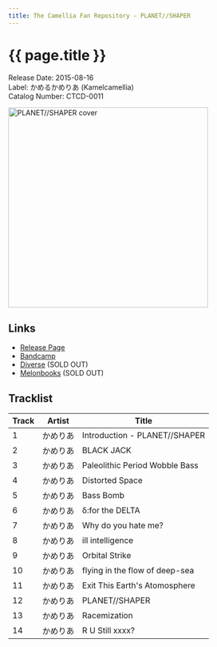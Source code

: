 ```yaml
---
title: The Camellia Fan Repository - PLANET//SHAPER
---
```


# {{ page.title }}

Release Date: 2015-08-16  
Label: かめるかめりあ (Kamelcamellia)  
Catalog Number: CTCD-0011

<img src="https://f4.bcbits.com/img/a2545862310_0.jpg" alt="PLANET//SHAPER cover" width="400" height="400">

## Links

* [Release Page](https://cametek.jp/planetshaper)
* [Bandcamp](https://cametek.bandcamp.com/album/planet-shaper)
* [Diverse](https://diverse.direct/%E3%81%8B%E3%82%81%E3%82%8B%E3%81%8B%E3%82%81%E3%82%8A%E3%81%82/ctcd-0011/) (SOLD OUT)
* [Melonbooks](https://www.melonbooks.co.jp/detail/detail.php?product_id=134919) (SOLD OUT)

## Tracklist

Track | Artist | Title
------|--------|------
1 | かめりあ | Introduction - PLANET//SHAPER
2 | かめりあ | BLACK JACK
3 | かめりあ | Paleolithic Period Wobble Bass
4 | かめりあ | Distorted Space
5 | かめりあ | Bass Bomb
6 | かめりあ | δ:for the DELTA
7 | かめりあ | Why do you hate me?
8 | かめりあ | ill intelligence
9 | かめりあ | Orbital Strike
10 | かめりあ | flying in the flow of deep-sea
11 | かめりあ | Exit This Earth's Atomosphere
12 | かめりあ | PLANET//SHAPER
13 | かめりあ | Racemization
14 | かめりあ | R U Still xxxx?
